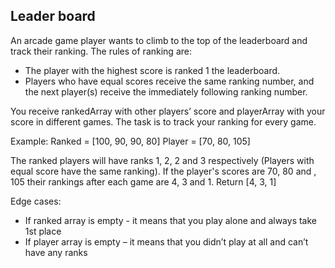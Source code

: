 ## Leader board

An arcade game player wants to climb to the top of the leaderboard and track their ranking.
The rules of ranking are:
- The player with the highest score is ranked 1 the leaderboard.
- Players who have equal scores receive the same ranking number, and the next player(s) receive
the immediately following ranking number.

You receive rankedArray with other players’ score and playerArray with your score in different games. The task is to track your ranking for every game.

Example:
Ranked = [100, 90, 90, 80]
Player = [70, 80, 105]

The ranked players will have ranks 1, 2, 2 and 3 respectively (Players with equal score have the same ranking). If the player's scores are 70, 80 and , 105 their rankings after each game are 4, 3 and 1. Return [4, 3, 1]

Edge cases:
- If ranked array is empty - it means that you play alone and always take 1st place
- If player array is empty – it means that you didn’t play at all and can’t have any ranks

